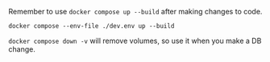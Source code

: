 Remember to use ```docker compose up --build``` after making changes to code.

```docker compose --env-file ./dev.env up --build```

```docker compose down -v``` will remove volumes, so use it when you make a DB change.